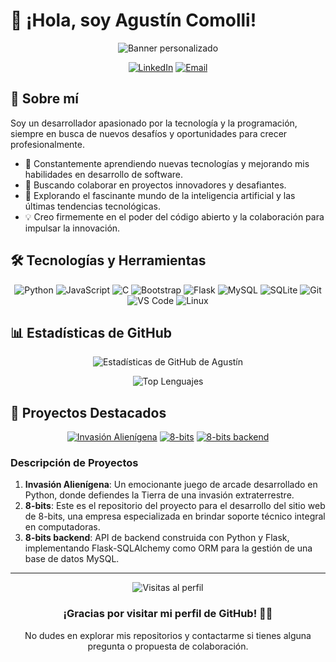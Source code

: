 # 👋 ¡Hola, soy Agustín Comolli!

<div align="center">
  
  ![Banner personalizado](https://img.shields.io/badge/Bienvenido%20a%20mi%20perfil%20de%20GitHub-blue?style=for-the-badge&logo=github)
  
  [![LinkedIn](https://img.shields.io/badge/LinkedIn-0077B5?style=for-the-badge&logo=linkedin&logoColor=white)](https://www.linkedin.com/in/agustincomolli/)
  [![Email](https://img.shields.io/badge/Email-D14836?style=for-the-badge&logo=gmail&logoColor=white)](mailto:agustin.comolli@gmail.com)
  
</div>

## 🚀 Sobre mí

Soy un desarrollador apasionado por la tecnología y la programación, siempre en busca de nuevos desafíos y oportunidades para crecer profesionalmente.

- 🌱 Constantemente aprendiendo nuevas tecnologías y mejorando mis habilidades en desarrollo de software.
- 👯 Buscando colaborar en proyectos innovadores y desafiantes.
- 🔭 Explorando el fascinante mundo de la inteligencia artificial y las últimas tendencias tecnológicas.
- 💡 Creo firmemente en el poder del código abierto y la colaboración para impulsar la innovación.

## 🛠️ Tecnologías y Herramientas

<div align="center">

![Python](https://img.shields.io/badge/Python-3776AB?style=for-the-badge&logo=python&logoColor=white)
![JavaScript](https://img.shields.io/badge/JavaScript-F7DF1E?style=for-the-badge&logo=javascript&logoColor=black)
![C](https://img.shields.io/badge/C-00599C?style=for-the-badge&logo=c&logoColor=white)
![Bootstrap](https://img.shields.io/badge/Bootstrap-563D7C?style=for-the-badge&logo=bootstrap&logoColor=white)
![Flask](https://img.shields.io/badge/Flask-000000?style=for-the-badge&logo=flask&logoColor=white)
![MySQL](https://img.shields.io/badge/MySQL-4479A1?style=for-the-badge&logo=mysql&logoColor=white)
![SQLite](https://img.shields.io/badge/SQLite-07405E?style=for-the-badge&logo=sqlite&logoColor=white)
![Git](https://img.shields.io/badge/Git-F05032?style=for-the-badge&logo=git&logoColor=white)
![VS Code](https://img.shields.io/badge/VS_Code-007ACC?style=for-the-badge&logo=visual-studio-code&logoColor=white)
![Linux](https://img.shields.io/badge/Linux-FCC624?style=for-the-badge&logo=linux&logoColor=black)

</div>

## 📊 Estadísticas de GitHub

<div align="center">
  
  ![Estadísticas de GitHub de Agustín](https://github-readme-stats.vercel.app/api?username=agustincomolli&show_icons=true&theme=radical)
  
  ![Top Lenguajes](https://github-readme-stats.vercel.app/api/top-langs/?username=agustincomolli&layout=compact&theme=radical)
  
</div>

## 🌟 Proyectos Destacados

<div align="center">

[![Invasión Alienígena](https://github-readme-stats.vercel.app/api/pin/?username=agustincomolli&repo=Python&theme=dark)](https://github.com/agustincomolli/Python/tree/master/Python%20Crash%20Course/invasion_alienigena)
[![8-bits](https://github-readme-stats.vercel.app/api/pin/?username=agustincomolli&repo=8-bits&theme=dark)](https://github.com/agustincomolli/8-bits)
[![8-bits backend](https://github-readme-stats.vercel.app/api/pin/?username=agustincomolli&repo=8-bits-backend&theme=dark)](https://github.com/agustincomolli/8-bits-backend)

</div>

### Descripción de Proyectos

1. **Invasión Alienígena**: Un emocionante juego de arcade desarrollado en Python, donde defiendes la Tierra de una invasión extraterrestre.
2. **8-bits**: Este es el repositorio del proyecto para el desarrollo del sitio web de 8-bits, una empresa especializada en brindar soporte técnico integral en computadoras.
3. **8-bits backend**: API de backend construida con Python y Flask, implementando Flask-SQLAlchemy como ORM para la gestión de una base de datos MySQL.

---

<div align="center">
  
  ![Visitas al perfil](https://komarev.com/ghpvc/?username=agustincomolli&color=blueviolet&style=flat-square&label=Visitas+al+perfil)
  
  ### ¡Gracias por visitar mi perfil de GitHub! 👨‍💻
  
  No dudes en explorar mis repositorios y contactarme si tienes alguna pregunta o propuesta de colaboración.
  
</div>
